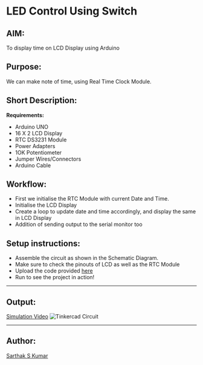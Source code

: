 # LED Control Using Switch

## AIM:

To display time on LCD Display using Arduino

## Purpose:

We can make note of time, using Real Time Clock Module.

## Short Description:

**Requirements:**

- Arduino UNO
- 16 X 2 LCD Display
- RTC DS3231 Module
- Power Adapters
- 1OK Potentiometer
- Jumper Wires/Connectors
- Arduino Cable

## Workflow:

- First we initialise the RTC Module with current Date and Time.
- Initialise the LCD Display
- Create a loop to update date and time accordingly, and display the same in LCD Display
- Addition of sending output to the serial monitor too

## Setup instructions:

- Assemble the circuit as shown in the Schematic Diagram.
- Make sure to check the pinouts of LCD as well as the RTC Module
- Upload the code provided [here](https://github.com/shreya024/IoT-Spot/blob/main/Arduino/LED%20Control%20using%20Switch/led_control_using_switch.ino)
- Run to see the project in action!

---

## Output:

[Simulation Video](https://github.com/shreya024/IoT-Spot/blob/main/Arduino/LED%20Control%20using%20Switch/Images/led_control_using_switch.mp4)
![Tinkercad Circuit](https://github.com/shreya024/IoT-Spot/blob/main/Arduino/LED%20Control%20using%20Switch/Images/led_control_using_switch.png)

---

## Author:

[Sarthak S Kumar](https://github.com/SarthakSKumar)

